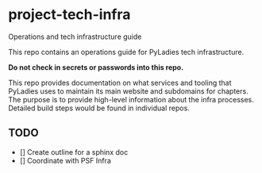 # project-tech-infra
Operations and tech infrastructure guide

This repo contains an operations guide for PyLadies tech infrastructure.

**Do not check in secrets or passwords into this repo.**

This repo provides documentation on what services and tooling that PyLadies uses
to maintain its main website and subdomains for chapters. The purpose is to provide
high-level information about the infra processes. Detailed build steps
would be found in individual repos.

## TODO
- [] Create outline for a sphinx doc
- [] Coordinate with PSF Infra 
